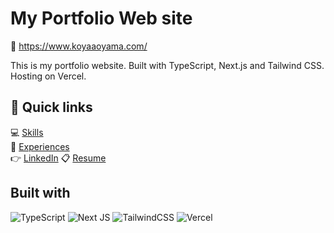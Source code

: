 # My Portfolio Web site
:link: https://www.koyaaoyama.com/

This is my portfolio website.
Built with TypeScript, Next.js and Tailwind CSS. Hosting on Vercel.

## :dizzy: Quick links

:computer: [Skills](https://www.koyaaoyama.com/#skills)  
:wrench: [Experiences](https://www.koyaaoyama.com/#experiences)  
:point_right: [LinkedIn](https://www.linkedin.com/in/koya-aoyama/)
:clipboard: [Resume](https://koyaaoyama.com/pdf/koya_aoyama_resume.pdf)

## Built with
![TypeScript](https://img.shields.io/badge/typescript-%23007ACC.svg?style=for-the-badge&logo=typescript&logoColor=white)
![Next JS](https://img.shields.io/badge/Next-black?style=for-the-badge&logo=next.js&logoColor=white)
![TailwindCSS](https://img.shields.io/badge/tailwindcss-%2338B2AC.svg?style=for-the-badge&logo=tailwind-css&logoColor=white)
![Vercel](https://img.shields.io/badge/vercel-%23000000.svg?style=for-the-badge&logo=vercel&logoColor=white)

